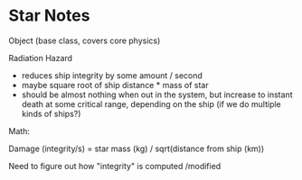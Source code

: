 # Star Notes

Object (base class, covers core physics)

Radiation Hazard
- reduces ship integrity by some amount / second
- maybe square root of ship distance * mass of star
- should be almost nothing when out in the system, but increase to instant death at some critical range, depending on the ship (if we do multiple kinds of ships?)

Math:

Damage (integrity/s) = star mass (kg) / sqrt(distance from ship (km))

Need to figure out how "integrity" is computed /modified
